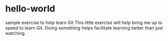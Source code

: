 # hello-world
sample exercise to help learn Git
This little exercise will help bring me up to speed 
to learn Git.  Doing something helps facilitate learning
better than just watching.
